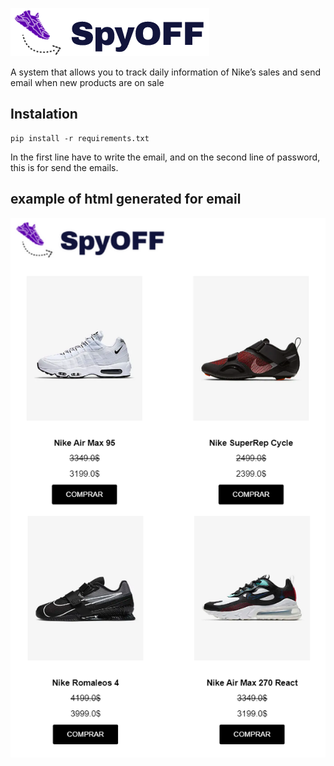 
![alt text](https://github.com/OscarArmas/SpyOFF/blob/master/Logo_spy.png?raw=true)

A system that allows you to track daily information of Nike’s sales and send email when new products are on sale

## Instalation
```
pip install -r requirements.txt

```
In the first line have to write the email, and on the second line of password, this is for send the emails.

## example of html generated for email

![alt text](https://github.com/OscarArmas/SpyOFF/blob/master/email_example.png?raw=true)
